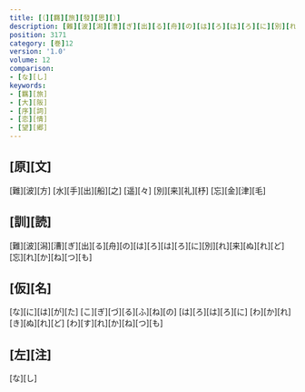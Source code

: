 ```yaml
---
title: [（][羇][旅][發][思][）]
description: [難][波][潟][漕][ぎ][出][る][舟][の][は][ろ][は][ろ][に][別][れ][来][ぬ][れ][ど][忘][れ][か][ね][つ][も]
position: 3171
category: [巻]12
version: '1.0'
volume: 12
comparison:
- [な][し]
keywords:
- [羈][旅]
- [大][阪]
- [序][詞]
- [恋][情]
- [望][郷]
---
```


## [原][文]

[難][波][方] [水][手][出][船][之] [遥][々] [別][来][礼][杼] [忘][金][津][毛]

## [訓][読]

[難][波][潟][漕][ぎ][出][る][舟][の][は][ろ][は][ろ][に][別][れ][来][ぬ][れ][ど][忘][れ][か][ね][つ][も]

## [仮][名]

[な][に][は][が][た] [こ][ぎ][づ][る][ふ][ね][の] [は][ろ][は][ろ][に] [わ][か][れ][き][ぬ][れ][ど] [わ][す][れ][か][ね][つ][も]

## [左][注]

[な][し]
